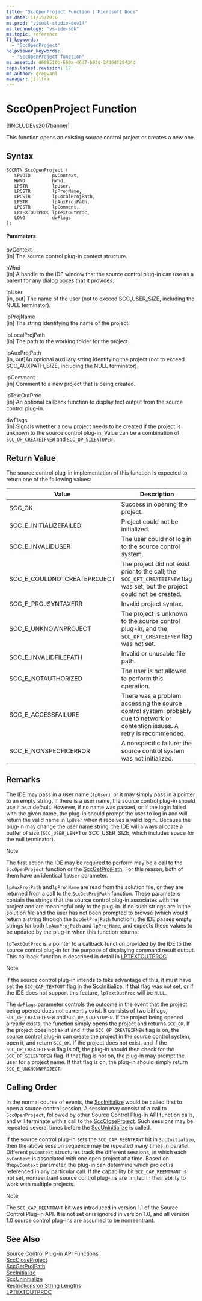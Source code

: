 ```yaml
---
title: "SccOpenProject Function | Microsoft Docs"
ms.date: 11/15/2016
ms.prod: "visual-studio-dev14"
ms.technology: "vs-ide-sdk"
ms.topic: reference
f1_keywords: 
  - "SccOpenProject"
helpviewer_keywords: 
  - "SccOpenProject function"
ms.assetid: d609510b-660a-46d7-b93d-2406df20434d
caps.latest.revision: 17
ms.author: gregvanl
manager: jillfra
---
```

# SccOpenProject Function
[!INCLUDE[vs2017banner](../includes/vs2017banner.md)]

This function opens an existing source control project or creates a new one.  
  
## Syntax  
  
```cpp#  
SCCRTN SccOpenProject (  
   LPVOID        pvContext,  
   HWND          hWnd,  
   LPSTR         lpUser,  
   LPCSTR        lpProjName,  
   LPCSTR        lpLocalProjPath,  
   LPSTR         lpAuxProjPath,  
   LPCSTR        lpComment,  
   LPTEXTOUTPROC lpTextOutProc,  
   LONG          dwFlags  
);  
```  
  
#### Parameters  
 pvContext  
 [in] The source control plug-in context structure.  
  
 hWnd  
 [in] A handle to the IDE window that the source control plug-in can use as a parent for any dialog boxes that it provides.  
  
 lpUser  
 [in, out] The name of the user (not to exceed SCC_USER_SIZE, including the NULL terminator).  
  
 lpProjName  
 [in] The string identifying the name of the project.  
  
 lpLocalProjPath  
 [in] The path to the working folder for the project.  
  
 lpAuxProjPath  
 [in, out]An optional auxiliary string identifying the project (not to exceed SCC_AUXPATH_SIZE, including the NULL terminator).  
  
 lpComment  
 [in] Comment to a new project that is being created.  
  
 lpTextOutProc  
 [in] An optional callback function to display text output from the source control plug-in.  
  
 dwFlags  
 [in] Signals whether a new project needs to be created if the project is unknown to the source control plug-in. Value can be a combination of `SCC_OP_CREATEIFNEW` and `SCC_OP_SILENTOPEN.`  
  
## Return Value  
 The source control plug-in implementation of this function is expected to return one of the following values:  
  
|Value|Description|  
|-----------|-----------------|  
|SCC_OK|Success in opening the project.|  
|SCC_E_INITIALIZEFAILED|Project could not be initialized.|  
|SCC_E_INVALIDUSER|The user could not log in to the source control system.|  
|SCC_E_COULDNOTCREATEPROJECT|The project did not exist prior to the call;  the `SCC_OPT_CREATEIFNEW` flag was set, but the project could not be created.|  
|SCC_E_PROJSYNTAXERR|Invalid project syntax.|  
|SCC_E_UNKNOWNPROJECT|The project is unknown to the source control plug-in, and the `SCC_OPT_CREATEIFNEW` flag was not set.|  
|SCC_E_INVALIDFILEPATH|Invalid or unusable file path.|  
|SCC_E_NOTAUTHORIZED|The user is not allowed to perform this operation.|  
|SCC_E_ACCESSFAILURE|There was a problem accessing the source control system, probably due to network or contention issues. A retry is recommended.|  
|SCC_E_NONSPECFICERROR|A nonspecific failure; the source control system was not initialized.|  
  
## Remarks  
 The IDE may pass in a user name (`lpUser`), or it may simply pass in a pointer to an empty string. If there is a user name, the source control plug-in should use it as a default. However, if no name was passed, or if the login failed with the given name, the plug-in should prompt the user to log in and will return the valid name in `lpUser` when it receives a valid login`.` Because the plug-in may change the user name string, the IDE will always allocate a buffer of size (`SCC_USER_LEN`+1 or SCC_USER_SIZE, which includes space for the null terminator).  
  
> [!NOTE]
>  The first action the IDE may be required to perform may be a call to the `SccOpenProject` function or the [SccGetProjPath](../extensibility/sccgetprojpath-function.md). For this reason, both of them have an identical `lpUser` parameter.  
  
 `lpAuxProjPath` and`lpProjName` are read from the solution file, or they are returned from a call to the `SccGetProjPath` function. These parameters contain the strings that the source control plug-in associates with the project and are meaningful only to the plug-in. If no such strings are in the solution file and the user has not been prompted to browse (which would return a string through the `SccGetProjPath` function), the IDE passes empty strings for both `lpAuxProjPath` and `lpProjName`, and expects these values to be updated by the plug-in when this function returns.  
  
 `lpTextOutProc` is a pointer to a callback function provided by the IDE to the source control plug-in for the purpose of displaying command result output. This callback function is described in detail in [LPTEXTOUTPROC](../extensibility/lptextoutproc.md).  
  
> [!NOTE]
>  If the source control plug-in intends to take advantage of this, it must have set the `SCC_CAP_TEXTOUT` flag in the [SccInitialize](../extensibility/sccinitialize-function.md). If that flag was not set, or if the IDE does not support this feature, `lpTextOutProc` will be `NULL`.  
  
 The `dwFlags` parameter controls the outcome in the event that the project being opened does not currently exist. It consists of two bitflags, `SCC_OP_CREATEIFNEW` and `SCC_OP_SILENTOPEN`. If the project being opened already exists, the function simply opens the project and returns `SCC_OK`. If the project does not exist and if the `SCC_OP_CREATEIFNEW` flag is on, the source control plug-in can create the project in the source control system, open it, and return `SCC_OK`. If the project does not exist, and if the `SCC_OP_CREATEIFNEW` flag is off, the plug-in should then check for the `SCC_OP_SILENTOPEN` flag. If that flag is not on, the plug-in may prompt the user for a project name. If that flag is on, the plug-in should simply return `SCC_E_UNKNOWNPROJECT`.  
  
## Calling Order  
 In the normal course of events, the [SccInitialize](../extensibility/sccinitialize-function.md) would be called first to open a source control session. A session may consist of a call to `SccOpenProject`, followed by other Source Control Plug-in API function calls, and will terminate with a call to the [SccCloseProject](../extensibility/scccloseproject-function.md). Such sessions may be repeated several times before the [SccUninitialize](../extensibility/sccuninitialize-function.md) is called.  
  
 If the source control plug-in sets the `SCC_CAP_REENTRANT` bit in `SccInitialize`, then the above session sequence may be repeated many times in parallel. Different `pvContext` structures track the different sessions, in which each `pvContext` is associated with one open project at a time. Based on the`pvContext` parameter, the plug-in can determine which project is referenced in any particular call. If the capability bit `SCC_CAP_REENTRANT` is not set, nonreentrant source control plug-ins are limited in their ability to work with multiple projects.  
  
> [!NOTE]
>  The `SCC_CAP_REENTRANT` bit was introduced in version 1.1 of the Source Control Plug-in API. It is not set or is ignored in version 1.0, and all version 1.0 source control plug-ins are assumed to be nonreentrant.  
  
## See Also  
 [Source Control Plug-in API Functions](../extensibility/source-control-plug-in-api-functions.md)   
 [SccCloseProject](../extensibility/scccloseproject-function.md)   
 [SccGetProjPath](../extensibility/sccgetprojpath-function.md)   
 [SccInitialize](../extensibility/sccinitialize-function.md)   
 [SccUninitialize](../extensibility/sccuninitialize-function.md)   
 [Restrictions on String Lengths](../extensibility/restrictions-on-string-lengths.md)   
 [LPTEXTOUTPROC](../extensibility/lptextoutproc.md)
